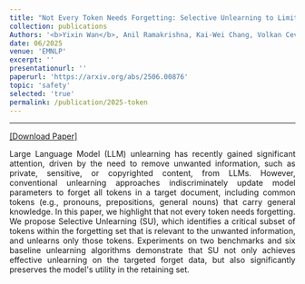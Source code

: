 ```yaml
---
title: "Not Every Token Needs Forgetting: Selective Unlearning to Limit Change in Utility in Large Language Model Unlearning"
collection: publications
Authors: '<b>Yixin Wan</b>, Anil Ramakrishna, Kai-Wei Chang, Volkan Cevher, Rahul Gupta'
date: 06/2025
venue: 'EMNLP'
excerpt: ''
presentationurl: ''
paperurl: 'https://arxiv.org/abs/2506.00876'
topic: 'safety'
selected: 'true'
permalink: /publication/2025-token
---
```

---
<a href='https://arxiv.org/abs/2506.00876.pdf' target="_blank">[Download Paper]</a>

<p align="justify">
Large Language Model (LLM) unlearning has recently gained significant attention, driven by the need to remove unwanted information, such as private, sensitive, or copyrighted content, from LLMs. However, conventional unlearning approaches indiscriminately update model parameters to forget all tokens in a target document, including common tokens (e.g., pronouns, prepositions, general nouns) that carry general knowledge. In this paper, we highlight that not every token needs forgetting. We propose Selective Unlearning (SU), which identifies a critical subset of tokens within the forgetting set that is relevant to the unwanted information, and unlearns only those tokens. Experiments on two benchmarks and six baseline unlearning algorithms demonstrate that SU not only achieves effective unlearning on the targeted forget data, but also significantly preserves the model's utility in the retaining set.
</p>